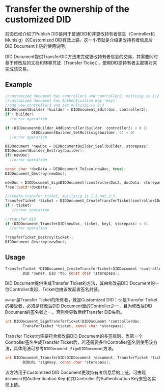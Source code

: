 # Transfer the ownership of the customized DID

前面已经介绍了Publish DID是用于普通DID和非更改持有者信息（Controller和Multisig）的Customized DID有效上链。这一小节就是介绍更改持有者信息后DID Document上链的使用说明。

DID Document提供TransferDID方法来完成更改持有者信息的交易，其需要同时基于修改后的文档和转移凭证（Transfer Ticket），使用DID原持有者主密钥对来完成该交易。

## Example

```c
//customized document has controller1 and controller2, multisig is 1:2
//customized document has Authentication Key 'key1'
//add new controller3 and set multisig is 2:3
DIDDocumentBuilder *builder = DIDDocument_Edit(doc, controller2);
if (!builder)
  //errer operation
  
if (DIDDocumentBuilder_AddController(builder, controller3) < 0 ||
   			DIDDocumentBuilder_SetMultisig(builder, 2) < 0)
  //error operation

DIDDocument *newDoc = DIDDocumentBuilder_Seal(builder, storepass);
DIDDocumentBuilder_Destroy(builder);
if(!newDoc)
  //error operation
  
const char *docData = DIDDocument_ToJson(newDoc, true);
DIDDocument_Destroy(newDoc);

newDoc = DIDDocument_SignDIDDocument(constrollerDoc3, docData, storepass);
free((void*)docData);
  
//create transfer ticket, mulitisig is 1:2 not 2:3
TransferTicket *ticket = DIDDocument_CreateTransferTicket(controller1Doc, did, controller3, storepass);
if (!ticket)
   //error operation
 
//transfer DID
if (DIDDocument_TransferDID(newDoc, ticket, key1, storepass) < 0)
  //error operation
  
TransferTicket_Destroy(ticket);
DIDDocument_Destroy(newDoc);
```

## Usage

```c
TransferTicket *DIDDocument_CreateTransferTicket(DIDDocument *controllerdoc,
        DID *owner, DID *to, const char *storepass);
```

DID Document提供生成Transfer Ticket的方法，其由修改前DID Document的一位Controller发起，Ticket也由该发起者签名封装。

`owner`是Transfer Ticket的所有者，就是Customized DID；`to`是Transfer Ticket的接受者，必须是修改后DID Document里的Controller之一，且为修改后DID Document的签名者之一。否则会导致后续Transfer DID失败。

```c
int DIDDocument_SignTransferTicket(DIDDocument *controllerdoc,
        TransferTicket *ticket, const char *storepass);
```

Transfer Ticket也需要符合修改前DID Document的多签规则，当第一个Controller签名生成Transfer Ticket后，若还需要多位Controller签名则使用该方法，具体用法可参考`DIDDocument_SignDIDDocument`方法。

```c
int DIDDocument_TransferDID(DIDDocument *document, TransferTicket *ticket,
        DIDURL *signkey, const char *storepass);
```

该方法用于Customized DID Document更改持有者信息后的上链，可由现`document`的Authentication Key 和其Controller 的Authentication Key来签名实现上链。



